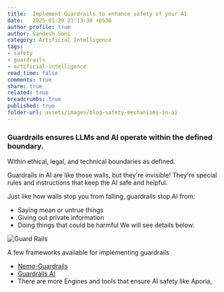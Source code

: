 ```yaml
---
title:  Implement Guardrails to enhance safety of your AI 
date:   2025-01-20 21:13:30 +0530
author_profile: true
author: Sandesh Soni
category: Artificial Intelligence
tags:
- safety
- guardrails
- artificial-intelligence
read_time: false
comments: true
share: true
related: true
breadcrumbs: true
published: true
folder-url: assets/images/blog-safety-mechanisms-in-ai
---
```


### Guardrails ensures LLMs and AI operate within the defined boundary.
Within ethical, legal, and technical boundaries as defined.

Guardrails in AI are like those walls, but they're invisible! They're special rules and instructions that keep the AI safe and helpful.


Just like how walls stop you from falling, guardrails stop AI from:
- Saying mean or untrue things
- Giving out private information
- Doing things that could be harmful
We will see details below.

![Guard Rails]({{site.baseurl}}/{{page.folder-url}}/guardrails.png)

A few frameworks available for implementing guardrails
- [Nemo-Guardrails](https://github.com/NVIDIA/NeMo-Guardrails)
- [Guardrails AI](https://github.com/guardrails-ai/guardrails)
- There are more Engines and tools that ensure AI safety like Aporia, 



